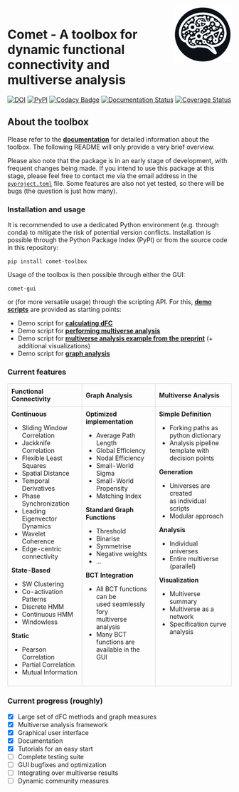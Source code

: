 <div style="padding-top:1em; padding-bottom: 0.5em;">
<img src="src/comet/resources/img/logo.svg" width =130 align="right" />
</div>

# Comet - A toolbox for dynamic functional connectivity and multiverse analysis

[![DOI](https://img.shields.io/badge/DOI-10.1101%2F2024.01.21.576546-blue?logo=arxiv)](https://doi.org/10.1101/2024.01.21.576546) [![PyPI](https://img.shields.io/badge/PyPI-comet--toolbox-orange?logo=PyPI)](https://pypi.org/project/comet-toolbox/)
[![Codacy Badge](https://app.codacy.com/project/badge/Grade/2e766745c5c04d4786ea28f7135c193e)](https://app.codacy.com/gh/mibur1/dfc-multiverse/dashboard?utm_source=gh&utm_medium=referral&utm_content=&utm_campaign=Badge_grade) [![Documentation Status](https://readthedocs.org/projects/comet-toolbox/badge/?version=latest)](https://comet-toolbox.readthedocs.io/en/latest/?badge=latest) [![Coverage Status](https://coveralls.io/repos/github/mibur1/dfc-multiverse/badge.svg?branch=main)](https://coveralls.io/github/mibur1/dfc-multiverse?branch=main)


## About the toolbox

Please refer to the **[documentation](https://comet-toolbox.readthedocs.io/en/latest/)** for detailed information about the toolbox. The following README will only provide a very brief overview.

Please also note that the package is in an early stage of development, with frequent changes being made. If you intend to use this package at this stage, please feel free to contact me via the email address in the [`pyproject.toml`](https://github.com/mibur1/dfc-multiverse/blob/main/pyproject.toml) file. Some features are also not yet tested, so there will be bugs (the question is just how many).

### Installation and usage

It is recommended to use a dedicated Python environment (e.g. through conda) to mitigate the risk of potential version conflicts. Installation is possible through the Python Package Index (PyPI) or from the source code in this repository:

```
pip install comet-toolbox
```

Usage of the toolbox is then possible through either the GUI:

```
comet-gui
```

or (for more versatile usage) through the scripting API. For this, **[demo scripts](https://github.com/mibur1/dfc-multiverse/tree/main/tutorials)** are provided as starting points:

* Demo script for **[calculating dFC](tutorials/example_dfc.ipynb)**
* Demo script for **[performing multiverse analysis](tutorials/example_multiverse.ipynb)**
* Demo script for **[multiverse analysis example from the preprint](tutorials/example_analysis.ipynb)** (+ additional visualizations)
* Demo script for **[graph analysis](tutorials/example_graph.ipynb)**

### Current features

<table style="width: 100%; border-collapse: collapse;">
    <tr>
        <th style="text-align: left; padding: 8px; border: 1px solid #ddd;">Functional Connectivity</th>
        <th style="text-align: left; padding: 8px; border: 1px solid #ddd;">Graph Analysis</th>
        <th style="text-align: left; padding: 8px; border: 1px solid #ddd;">Multiverse Analysis</th>
    </tr>
    <tr>
        <td style="vertical-align: top; padding: 8px; border: 1px solid #ddd;">
            <strong>Continuous</strong>
            <ul>
                <li>Sliding Window Correlation</li>
                <li>Jackknife Correlation</li>
                <li>Flexible Least Squares</li>
                <li>Spatial Distance</li>
                <li>Temporal Derivatives</li>
                <li>Phase Synchronization</li>
                <li>Leading Eigenvector Dynamics</li>
                <li>Wavelet Coherence</li>
                <li>Edge-centric connectivity</li>
            </ul>
            <strong>State-Based</strong>
            <ul>
                <li>SW Clustering</li>
                <li>Co-activation Patterns</li>
                <li>Discrete HMM</li>
                <li>Continuous HMM</li>
                <li>Windowless</li>
            </ul>
            <strong>Static</strong>
            <ul>
                <li>Pearson Correlation</li>
                <li>Partial Correlation</li>
                <li>Mutual Information</li>
            </ul>
        </td>
        <td style="vertical-align: top; padding: 8px; border: 1px solid #ddd;">
            <strong>Optimized implementation</strong>
            <ul>
                <li>Average Path Length</li>
                <li>Global Efficiency</li>
                <li>Nodal Efficiency</li>
                <li>Small-World Sigma</li>
                <li>Small-World Propensity</li>
                <li>Matching Index</li>
            </ul>
            <strong>Standard Graph Functions</strong>
            <ul>
                <li>Threshold</li>
                <li>Binarise</li>
                <li>Symmetrise</li>
                <li>Negative weights</li>
                 <li>...</li>
            </ul>
            <strong>BCT Integration</strong>
            <ul>
                <li>All BCT functions can be<br>used seamlessly fory<br>multiverse analysis</li>
                <li>Many BCT functions are available in the GUI</li>
            </ul>
        </td>
        <td style="vertical-align: top; padding: 8px; border: 1px solid #ddd;">
            <strong>Simple Definition</strong>
            <ul>
                <li>Forking paths as<br>python dictionary</li>
                <li>Analysis pipeline template with decision points</li>
            </ul>
            <strong>Generation</strong>
            <ul>
                <li>Universes are created<br>as individual scripts</li>
                <li>Modular approach</li>
            </ul>
            <strong>Analysis</strong>
            <ul>
                <li>Individual universes</li>
                <li>Entire multiverse (parallel)</li>
            </ul>
            <strong>Visualization</strong>
            <ul>
                <li>Multiverse summary</li>
                <li>Multiverse as a network</li>
                <li>Specification curve analysis</li>
            </ul>
        </td>
    </tr>
</table>


### Current progress (roughly)

- [x] Large set of dFC methods and graph measures
- [x] Multiverse analysis framework
- [x] Graphical user interface
- [x] Documentation
- [x] Tutorials for an easy start
- [ ] Complete testing suite
- [ ] GUI bugfixes and optimization
- [ ] Integrating over multiverse results
- [ ] Dynamic community measures